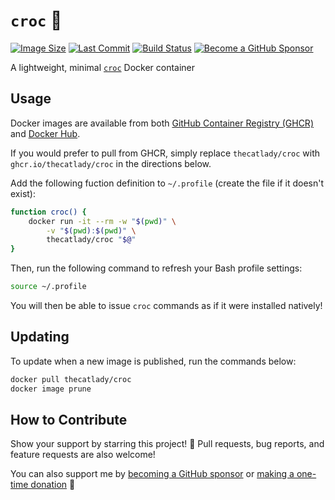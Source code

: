 # `croc` &#128010;

[![Image Size](https://img.shields.io/docker/image-size/thecatlady/croc/latest?style=flat-square&logoColor=white&logo=docker)](https://hub.docker.com/r/thecatlady/croc)
[![Last Commit](https://img.shields.io/github/last-commit/TheCatLady/docker-croc?style=flat-square&logoColor=white&logo=github)](https://github.com/TheCatLady/docker-croc)
[![Build Status](https://img.shields.io/github/workflow/status/TheCatLady/docker-croc/Build%20Docker%20Images?style=flat-square&logoColor=white&logo=github%20actions)](https://github.com/TheCatLady/docker-croc)
[![Become a GitHub Sponsor](https://img.shields.io/badge/github%20sponsors-help%20feed%20my%20cats!-ff69b4?style=flat-square&logo=github%20sponsors)](https://github.com/sponsors/TheCatLady)

A lightweight, minimal [`croc`](https://github.com/schollz/croc) Docker container

## Usage

Docker images are available from both [GitHub Container Registry (GHCR)](https://github.com/users/TheCatLady/packages/container/package/croc) and [Docker Hub](https://hub.docker.com/r/thecatlady/croc).

If you would prefer to pull from GHCR, simply replace `thecatlady/croc` with `ghcr.io/thecatlady/croc` in the directions below.

Add the following fuction definition to `~/.profile` (create the file if it doesn't exist):

```bash
function croc() {
    docker run -it --rm -w "$(pwd)" \
        -v "$(pwd):$(pwd)" \
        thecatlady/croc "$@"
}
```

Then, run the following command to refresh your Bash profile settings:

```bash
source ~/.profile
```

You will then be able to issue `croc` commands as if it were installed natively!

## Updating

To update when a new image is published, run the commands below:

```bash
docker pull thecatlady/croc
docker image prune
```

## How to Contribute

Show your support by starring this project! &#x1F31F; Pull requests, bug reports, and feature requests are also welcome!

You can also support me by [becoming a GitHub sponsor](https://github.com/sponsors/TheCatLady) or [making a one-time donation](https://github.com/sponsors/TheCatLady?frequency=one-time) &#x1F496;

